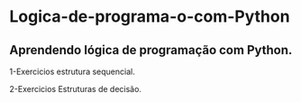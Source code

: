 # Logica-de-programa-o-com-Python 

## Aprendendo lógica de programação com Python.

1-Exercicios estrutura sequencial.

2-Exercicios Estruturas de decisão.
